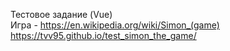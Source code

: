 Тестовое задание (Vue)  
Игра - https://en.wikipedia.org/wiki/Simon_(game)  
https://tvv95.github.io/test_simon_the_game/
